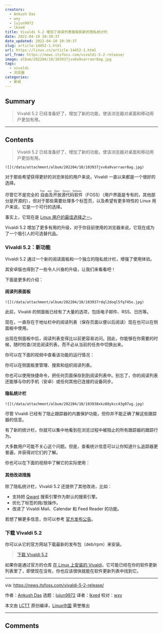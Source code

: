 ```yaml
---
creators:
  - Ankush Das
  - wxy
  - lujun9972
  - lkxed
title: Vivaldi 5.2 增加了阅读列表面板和新的隐私统计栏
date: 2022-04-10 10:39:37
date_updated: 2022-04-10 10:39:37
slug: article-14452-1.html
url: https://linux.cn/article-14452-1.html
url_from: https://news.itsfoss.com/vivaldi-5-2-release/
image: album/202204/10/103937jvv6a9varraor8ag.jpg
tags:
  - vivaldi
  - 浏览器
categories:
  - 新闻
---
```


## Summary

> Vivaldi 5.2 已经准备好了，增加了新的功能，使该浏览器对桌面和移动用户更加有用。

***

<!-- more -->

## Contents

> 
> Vivaldi 5.2 已经准备好了，增加了新的功能，使该浏览器对桌面和移动用户更加有用。
> 
> 
> 

`![](/data/attachment/album/202204/10/103937jvv6a9varraor8ag.jpg)`

对于那些希望获得更好的浏览体验的用户来说，Vivaldi 一直以来都是一个很好的选择。

尽管它不是完全的<ruby> 自由及开放源代码软件 <rt>  Free and Open Source Software </rt></ruby>（FOSS）（用户界面是专有的，其他部分是开源的），但对于那些需要处理多个标签页，以及希望有更多特性的 Linux 用户来说，它是一个可行的选择。

事实上，它现在是 [Linux 用户的最佳选择之一](https://itsfoss.com/best-browsers-ubuntu-linux/)。

Vivaldi 5.2 增加了更多有用的升级，对于你目前使用的浏览器来说，它现在成为了一个吸引人的可选替代品。

### Vivaldi 5.2：新功能

Vivaldi 5.2 通过一个新的阅读面板和一个独立的隐私统计栏，增强了使用体验。

其安卓版也得到了一些令人兴奋的升级，让我们来看看吧！

下面是更多的介绍：

#### 阅读列表面板

`![](/data/attachment/album/202204/10/103937rdql2doql5fq745o.jpg)`

此前，Vivaldi 的侧面板已经有了大量的选项，包括电子邮件、RSS、日历等。

现在，一直存在于地址栏中的阅读列表（保存页面以便以后阅读）现在也可以在侧面板中使用。

出现在侧面板中后，阅读列表变得比以前更容易访问。因此，你能够在你需要的时候，随时检查/浏览阅读列表，而不必从当前的任务中切换出来。

你可以在下面的视频中查看该功能的运行情况：

你可以在侧面板里管理、搜索和组织阅读列表。

你也可以使用快捷命令，把任何页面保存到到阅读列表中。别忘了，你的阅读列表还能够与你的手机（安卓）或任何其他已连接的设备同步。

#### 隐私统计栏

`![](/data/attachment/album/202204/10/103938xkz88ykcc43g07ug.jpg)`

尽管 Vivaldi 已经有了阻止跟踪器的内置保护功能，但你并不能正确了解这些跟踪器的信息。

有了新的统计栏，你就可以集中地看到在浏览过程中被阻止的所有跟踪器的跟踪行为。

大多数用户可能不关心这个问题。但是，查看统计信息可以让你知道什么追踪器更普遍，并获得对它们的了解。

你也可以在下面的视频中了解它的实际使用：

#### 其他改进措施

除了隐私统计栏，Vivaldi 5.2 还提供了其他改进，比如：

* 支持把 [Qwant](https://www.qwant.com/) 搜索引擎作为默认的搜索引擎。
* 优化了标签的拖/放操作。
* 改进了 Vivaldi Mail、Calendar 和 Feed Reader 的功能。

若想了解更多信息，你可以参考 [官方发布公告](https://vivaldi.com/press/vivaldi-adds-a-reading-list-panel-shows-statistics-on-blocked-trackers-and-ads/)。

### 下载 Vivaldi 5.2

你可以从它的官方网站下载最新的发布包（deb/rpm）来安装。

> 
> [下载 Vivaldi 5.2](https://vivaldi.com/download/)
> 
> 
> 

如果你是通过官方的仓库 [在 Linux 上安装的 Vivaldi](https://itsfoss.com/install-vivaldi-ubuntu-linux/)，它可能已经在你的软件更新列表里了，即使现在没有，你也应该很快就能在软件更新列表中找到它。

---

via: <https://news.itsfoss.com/vivaldi-5-2-release/>

作者：[Ankush Das](https://news.itsfoss.com/author/ankush/) 选题：[lujun9972](https://github.com/lujun9972) 译者：[lkxed](https://github.com/lkxed) 校对：[wxy](https://github.com/wxy)

本文由 [LCTT](https://github.com/LCTT/TranslateProject) 原创编译，[Linux中国](https://linux.cn/) 荣誉推出

***

## Comments
